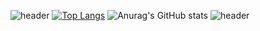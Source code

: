 

<!--
**sofia0701/sofia0701** is a ✨ _special_ ✨ repository because its `README.md` (this file) appears on your GitHub profile.

Here are some ideas to get you started:

- 🔭 I’m currently working on ...
- 🌱 I’m currently learning ...
- 👯 I’m looking to collaborate on ...
- 🤔 I’m looking for help with ...
- 💬 Ask me about ...
- 📫 How to reach me: ...
- 😄 Pronouns: ...
- ⚡ Fun fact: ...
-->
![header](https://capsule-render.vercel.app/api?type=waving&color=gradient&height=300&section=header&text=Hi%there&fontSize=90)
[![Top Langs](https://github-readme-stats.vercel.app/api/top-langs/?username=sofia0701&layout=compact)](https://github.com/sofia0701/github-readme-stats)
![Anurag's GitHub stats](https://github-readme-stats.vercel.app/api?username=sofia0701&show_icons=true&theme=prussian)
![header](https://capsule-render.vercel.app/api?type=waving&color=gradient&height=300&section=footer&text=&fontSize=90)

